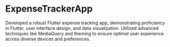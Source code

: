 # ExpenseTrackerApp
Developed a robust Flutter expense tracking app, demonstrating proficiency in Flutter, user interface design, and data visualization. Utilized advanced techniques like MediaQuery and theming to ensure optimal user experience across diverse devices and preferences.
